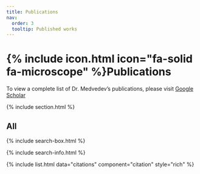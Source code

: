 ```yaml
---
title: Publications
nav:
  order: 3
  tooltip: Published works
---
```


# {% include icon.html icon="fa-solid fa-microscope" %}Publications

To view a complete list of Dr. Medvedev’s publications, please visit [Google Scholar](https://scholar.google.com/citations?user=U84xagkAAAAJ)

{% include section.html %}

## All

{% include search-box.html %}

{% include search-info.html %}

{% include list.html data="citations" component="citation" style="rich" %}
